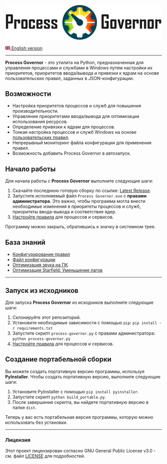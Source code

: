 ![Logo Process Governor](images/github-banner-readme.png)

[![EN](icons/gb.png) English version](../README.md)

---

**Process Governor** - это утилита на Python, предназначенная для управления процессами и службами в Windows путем
настройки их приоритетов, приоритетов ввода/вывода и привязки к ядрам на основе пользовательских правил, заданных в
JSON-конфигурации.

## Возможности

- Настройка приоритетов процессов и служб для повышения производительности.
- Управление приоритетами ввода/вывода для оптимизации использования ресурсов.
- Определение привязки к ядрам для процессов.
- Тонкая настройка процессов и служб Windows на основе [пользовательских правил](ui_rule_configurator.ru.md).
- Непрерывный мониторинг файла конфигурации для применения правил.
- Возможность добавить Process Governor в автозапуск.

## Начало работы

Для начала работы с **Process Governor** выполните следующие шаги:

1. Скачайте последнюю готовую сборку по
   ссылке: [Latest Release](https://github.com/SystemXFiles/process-governor/releases/latest).
2. Запустите исполняемый файл `Process Governor.exe` с **правами администратора**.
   Это важно, чтобы программа могла внести необходимые изменения в приоритеты процессов и служб, приоритеты ввода-вывода
   и соответствие ядер.
3. [Настройте правила](ui_rule_configurator.ru.md) для процессов и сервисов.

Программу можно закрыть, обратившись к значку в системном трее.

## База знаний

* [Конфигурирование правил](ui_rule_configurator.ru.md)
* [Файл конфигурации](configuration_file.ru.md)
* [Оптимизация звука на ПК](tips'n'tricks/audio.ru.md)
* [Оптимизация Starfield: Уменьшение лагов](tips'n'tricks/starfield.ru.md)

---

## Запуск из исходников

Для запуска **Process Governor** из исходников выполните следующие шаги:

1. Склонируйте этот репозиторий.
2. Установите необходимые зависимости с помощью `pip`: `pip install -r requirements.txt`
3. Запустите скрипт `process-governor.py` с правами администратора: `python process-governor.py`
4. [Настройте правила](ui_rule_configurator.ru.md) для процессов и сервисов.

## Создание портабельной сборки

Вы можете создать портативную версию программы, используя **PyInstaller**. Чтобы создать портативную версию, выполните
следующие шаги:

1. Установите PyInstaller с помощью `pip install pyinstaller`.
2. Запустите скрипт `python build_portable.py`.
3. После завершения скрипта, вы найдете портативную версию в папке `dist`.

Теперь у вас есть портабельная версия программы, которую можно использовать без установки.

---

### Лицензия

Этот проект лицензирован согласно GNU General Public License v3.0 - см. файл [LICENSE](LICENSE) для подробностей.